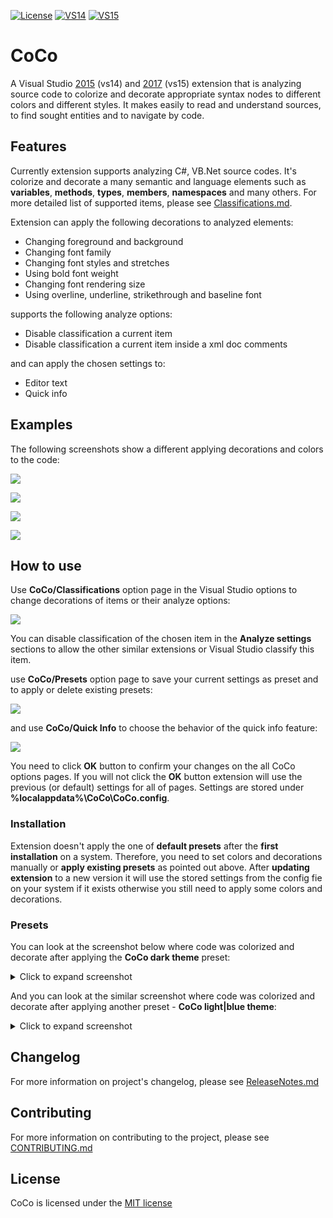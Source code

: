 [![License](https://img.shields.io/apm/l/vim-mode.svg?style=flat-square)](LICENSE.txt) [![VS14](https://img.shields.io/badge/Visual%20Studio%20Marketplace%20%7C%20vs14-v3.0.0-orange.svg?style=flat-square)](https://marketplace.visualstudio.com/items?itemName=GeorgeAleksandria.CoCo) [![VS15](https://img.shields.io/badge/Visual%20Studio%20Marketplace%20%7C%20vs15-v3.0.0-orange.svg?style=flat-square)](https://marketplace.visualstudio.com/items?itemName=GeorgeAleksandria.CoCo-19226)

# CoCo
A Visual Studio [2015](https://marketplace.visualstudio.com/items?itemName=GeorgeAleksandria.CoCo) (vs14) and [2017](https://marketplace.visualstudio.com/items?itemName=GeorgeAleksandria.CoCo-19226) (vs15) extension that is analyzing source code to colorize and decorate appropriate syntax nodes to different colors and different styles. It makes easily to read and understand sources, to find sought entities and to navigate by code. 

## Features

Currently extension supports analyzing C#, VB\.Net source codes. It's colorize and decorate a many semantic and language elements such as **variables**, **methods**, **types**, **members**, **namespaces** and many others. For more detailed list of supported items, please see [Classifications.md](https://github.com/GeorgeAlexandria/CoCo/blob/dev/Classifications.md).

Extension can apply the following decorations to analyzed elements:
* Changing foreground and background
* Changing font family
* Changing font styles and stretches
* Using bold font weight
* Changing font rendering size
* Using overline, underline, strikethrough and baseline font

supports the following analyze options:
* Disable classification a current item
* Disable classification a current item inside a xml doc comments

and can apply the chosen settings to:
* Editor text
* Quick info

## Examples

The following screenshots show a different applying decorations and colors to the code:

![](https://user-images.githubusercontent.com/13402478/44617734-03017c80-a871-11e8-86ac-5cc4e0c4d73f.png)

![](https://user-images.githubusercontent.com/13402478/44617735-04cb4000-a871-11e8-9f69-52caf1210996.png)

![](https://user-images.githubusercontent.com/13402478/48673969-722cfb00-eb58-11e8-9896-6caa1188ee1d.png)

![](https://user-images.githubusercontent.com/13402478/54866283-d23fe200-4d82-11e9-84c0-e9eb4b3b4de2.png)

## How to use 
Use **CoCo/Classifications** option page in the Visual Studio options to change decorations of items or their analyze options:

![](https://user-images.githubusercontent.com/13402478/54866265-a6246100-4d82-11e9-9450-8e466c4c067e.png)


You can disable classification of the chosen item in the **Analyze settings** sections to allow the other similar extensions or Visual Studio classify this item.

use **CoCo/Presets** option page to save your current settings as preset and to apply or delete existing presets:

![](https://user-images.githubusercontent.com/13402478/54866264-a6246100-4d82-11e9-8d7a-6ba7ececfac8.png)

and use **CoCo/Quick Info** to choose the behavior of the quick info feature:

![](https://user-images.githubusercontent.com/13402478/54866263-a58bca80-4d82-11e9-91ee-3a2d40112771.png)

You need to click **OK** button to confirm your changes on the all CoCo options pages. If you will not click the **OK** button 
extension will use the previous (or default) settings for all of pages. Settings are stored under **%localappdata%\CoCo\CoCo.config**.


### Installation
Extension doesn't apply the one of **default presets** after the **first installation** on a system. Therefore, you need to set colors and decorations manually or **apply existing presets** as pointed out above. After **updating extension** to a new version it will use the stored settings from the config fie on your system if it exists otherwise you still need to apply some colors and decorations.

### Presets
You can look at the screenshot below where code was colorized and decorate after applying the **CoCo dark theme** preset:

<details>
<summary>Click to expand screenshot</summary>
  
![](https://georgealeksandria.gallerycdn.vsassets.io/extensions/georgealeksandria/coco-19226/1.0/1504035613003/277591/1/DarkExample.PNG)

</details>

And you can look at the similar screenshot where code was colorized and decorate after applying another preset - **CoCo light|blue theme**:

<details>
<summary>Click to expand screenshot</summary>
  
![](https://georgealeksandria.gallerycdn.vsassets.io/extensions/georgealeksandria/coco-19226/1.0/1504035613003/277592/1/LightExample.PNG)

</details>

## Changelog
For more information on project's changelog, please see [ReleaseNotes.md](https://github.com/GeorgeAlexandria/CoCo/blob/dev/ReleaseNotes.md)

## Contributing
For more information on contributing to the project, please see [CONTRIBUTING.md](https://github.com/GeorgeAlexandria/CoCo/blob/dev/CONTRIBUTING.md)

## License

CoCo is licensed under the [MIT license](https://github.com/GeorgeAlexandria/CoCo/blob/dev/LICENSE.txt)
